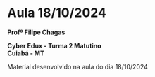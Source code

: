 # Aula 18/10/2024

**Profº Filipe Chagas**

**Cyber Edux - Turma 2 Matutino**
<br>
**Cuiabá - MT**

Material desenvolvido na aula do dia 18/10/2024
